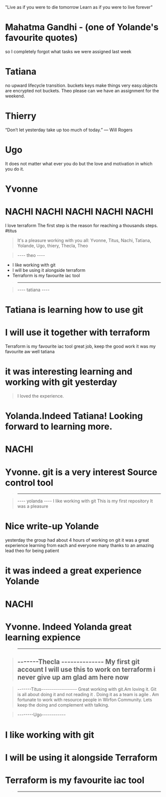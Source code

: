 "Live as if you were to die tomorrow
Learn as if you were to live forever"
# Mahatma Gandhi - (one of Yolande's favourite quotes)

so I completely forgot what tasks we were assigned last week
# Tatiana

no upward lifecycle transition. buckets keys make things very easy.objects are encrypted not buckets.
Theo please can we have an assignment for the weekend.
# Thierry

“Don’t let yesterday take up too much of today.” — Will Rogers
# Ugo

It does not matter what ever you do but the love and motivation in which you do it.
# Yvonne
 #  NACHI NACHI NACHI NACHI NACHI
  I love terraform
The first step is the reason for reaching a thousands steps.
#titus

>It's a pleasure working with you all: Yvonne, Titus, Nachi, Tatiana, Yolande, Ugo, thiery, Thecla, Theo

>---- theo ----
* I like working with git
* I will be using it alongside terraform
* Terraform is my favourite iac tool
>--------------

>---- tatiana ----
# Tatiana is learning how to use git
# I will use it together with terraform
Terraform is my favourite iac tool
great job, keep the good work
it was my favourite aw well tatiana
# it was interesting learning and working with git yesterday
> I loved the experience.
# Yolanda.Indeed Tatiana! Looking forward to learning more.
# NACHI
# Yvonne. git is a very interest Source control tool
>----------------

>---- yolanda ----
I like working with git
This is my first repository
It was a pleasure
# Nice write-up Yolande
yesterday the group had about 4 hours of working on git
it was a great experience learning from each and everyone
many thanks to an amazing lead theo for being patient 
# it was indeed a great experience Yolande
# NACHI
# Yvonne. Indeed Yolanda great learning expience
>------------------

>-------Thecla --------------
My first git account
I will use this to work on terraform
i never give up
am glad am here now
>----------------------------

>-------Titus------------------
Great working with git.Am loving it.
Git is all about doing it and not reading it .
Doing it as a team is agile .
Am fortunate to work with resource people in Wirfon Community.
Lets keep the doing and complement with talking.



>--------Ugo------------
# I like working with git
# I will be using it alongside Terraform
# Terraform is my favourite iac tool
>-----------------------
